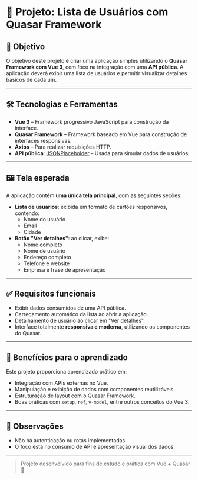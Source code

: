 # 🧩 Projeto: Lista de Usuários com Quasar Framework

## 🎯 Objetivo

O objetivo deste projeto é criar uma aplicação simples utilizando o **Quasar Framework com Vue 3**, com foco na integração com uma **API pública**. A aplicação deverá exibir uma lista de usuários e permitir visualizar detalhes básicos de cada um.

---

## 🛠 Tecnologias e Ferramentas

- **Vue 3** – Framework progressivo JavaScript para construção da interface.
- **Quasar Framework** – Framework baseado em Vue para construção de interfaces responsivas.
- **Axios** – Para realizar requisições HTTP.
- **API pública**: [JSONPlaceholder](https://jsonplaceholder.typicode.com/users) – Usada para simular dados de usuários.

---

## 🖼 Tela esperada

A aplicação contém **uma única tela principal**, com as seguintes seções:

- **Lista de usuários**: exibida em formato de cartões responsivos, contendo:
  - Nome do usuário
  - Email
  - Cidade
- **Botão "Ver detalhes"**: ao clicar, exibe:
  - Nome completo
  - Nome de usuário
  - Endereço completo
  - Telefone e website
  - Empresa e frase de apresentação

---

## ✅ Requisitos funcionais

- Exibir dados consumidos de uma API pública.
- Carregamento automático da lista ao abrir a aplicação.
- Detalhamento de usuário ao clicar em "Ver detalhes".
- Interface totalmente **responsiva e moderna**, utilizando os componentes do Quasar.

---

## 🧠 Benefícios para o aprendizado

Este projeto proporciona aprendizado prático em:

- Integração com APIs externas no Vue.
- Manipulação e exibição de dados com componentes reutilizáveis.
- Estruturação de layout com o Quasar Framework.
- Boas práticas com `setup`, `ref`, `v-model`, entre outros conceitos do Vue 3.

---

## 📌 Observações

- Não há autenticação ou rotas implementadas.
- O foco está no consumo de API e apresentação visual dos dados.

---

> Projeto desenvolvido para fins de estudo e prática com Vue + Quasar 🚀
